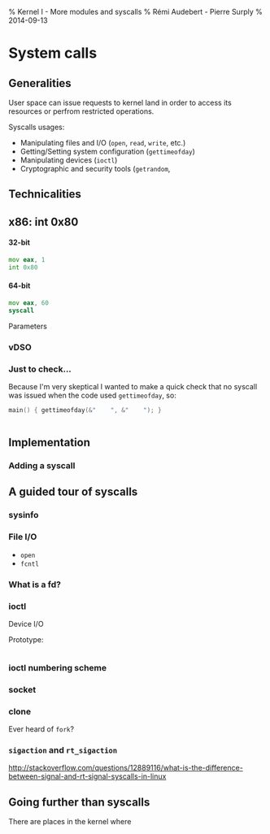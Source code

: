 % Kernel I - More modules and syscalls
% Rémi Audebert - Pierre Surply
% 2014-09-13

# System calls

## Generalities

User space can issue requests to kernel land in order to access its resources
or perfrom restricted operations.

Syscalls usages:

- Manipulating files and I/O (`open`, `read`, `write`, etc.)
- Getting/Setting system configuration (`gettimeofday`)
- Manipulating devices (`ioctl`)
- Cryptographic and security tools (`getrandom`, 

## Technicalities

## x86: int 0x80

#### 32-bit

```asm
mov eax, 1
int 0x80
```

#### 64-bit

```asm
mov eax, 60
syscall
```

Parameters

### vDSO

### Just to check...

Because I'm very skeptical I wanted to make a quick check that no syscall was
issued when the code used `gettimeofday`, so:

```c
main() { gettimeofday(&"    ", &"    "); }
```

```bash
```

## Implementation

### Adding a syscall

## A guided tour of syscalls

### sysinfo

### File I/O

- `open`
- `fcntl`

### What is a fd?

### ioctl

Device I/O

Prototype:

```c
```

### ioctl numbering scheme

### socket

### clone

Ever heard of `fork`?

### `sigaction` and `rt_sigaction`

http://stackoverflow.com/questions/12889116/what-is-the-difference-between-signal-and-rt-signal-syscalls-in-linux

## Going further than syscalls

There are places in the kernel where
